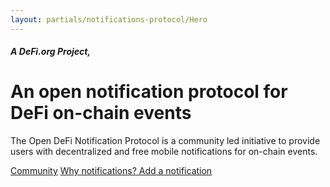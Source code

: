 ```yaml
---
layout: partials/notifications-protocol/Hero
---
```


##### A **DeFi.org** Project,

# An open notification protocol for DeFi on-chain events

The Open DeFi Notification Protocol is a community led initiative to provide users with decentralized and free mobile notifications for on-chain events.

[Community](https://t.me/defi_notifications)
[Why notifications? ](https://medium.com/@defiorg/introducing-open-defi-notification-protocol-95a8712a94e0)
[Add a notification](https://github.com/open-defi-notification-protocol/projects)
